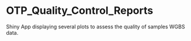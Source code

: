 # OTP_Quality_Control_Reports
Shiny App displaying several plots to assess the quality of samples WGBS data.
